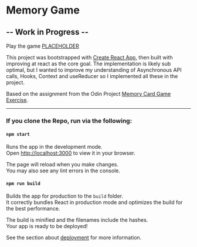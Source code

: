 # Memory Game

## -- Work in Progress --

Play the game [PLACEHOLDER]()

This project was bootstrapped with [Create React App](https://github.com/facebook/create-react-app), then built with improving at react as the core goal. The implementation is likely sub optimal, but I wanted to improve my understanding of Asynchronous API calls, Hooks, Context and useReducer so I implemented all these in the project.

Based on the assignment from the Odin Project [Memory Card Game Exercise](https://www.theodinproject.com/lessons/node-path-javascript-memory-card).

---

### If you clone the Repo, run via the following:

#### `npm start`

Runs the app in the development mode.\
Open [http://localhost:3000](http://localhost:3000) to view it in your browser.

The page will reload when you make changes.\
You may also see any lint errors in the console.

#### `npm run build`

Builds the app for production to the `build` folder.\
It correctly bundles React in production mode and optimizes the build for the best performance.

The build is minified and the filenames include the hashes.\
Your app is ready to be deployed!

See the section about [deployment](https://facebook.github.io/create-react-app/docs/deployment) for more information.
